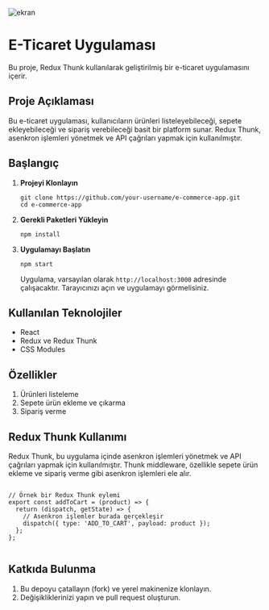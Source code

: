 ![ekran](https://github.com/volkanbasaran1/redux_thunk_ecommerce/assets/76842256/5c671376-66e8-48c0-9250-242c79a850d4)
<!DOCTYPE html>
<html lang="en">
<head>
  <meta charset="UTF-8">
  <meta name="viewport" content="width=device-width, initial-scale=1.0">
</head>
<body>
  <h1>E-Ticaret Uygulaması</h1>
  <p>Bu proje, Redux Thunk kullanılarak geliştirilmiş bir e-ticaret uygulamasını içerir.</p>
  <h2>Proje Açıklaması</h2>
  <p>Bu e-ticaret uygulaması, kullanıcıların ürünleri listeleyebileceği, sepete ekleyebileceği ve sipariş verebileceği basit bir platform sunar. Redux Thunk, asenkron işlemleri yönetmek ve API çağrıları yapmak için kullanılmıştır.</p>
  <h2>Başlangıç</h2>
  <ol>
    <li>
      <strong>Projeyi Klonlayın</strong>
      <pre><code>git clone https://github.com/your-username/e-commerce-app.git
cd e-commerce-app</code></pre>
    </li>
    <li>
      <strong>Gerekli Paketleri Yükleyin</strong>
      <pre><code>npm install</code></pre>
    </li>
    <li>
      <strong>Uygulamayı Başlatın</strong>
      <pre><code>npm start</code></pre>
      Uygulama, varsayılan olarak <code>http://localhost:3000</code> adresinde çalışacaktır. Tarayıcınızı açın ve uygulamayı görmelisiniz.
    </li>
  </ol>
  <h2>Kullanılan Teknolojiler</h2>
  <ul>
    <li>React</li>
    <li>Redux ve Redux Thunk</li>
    <li>CSS Modules</li>
  </ul>
  <h2>Özellikler</h2>
  <ol>
    <li>Ürünleri listeleme</li>
    <li>Sepete ürün ekleme ve çıkarma</li>
    <li>Sipariş verme</li>
  </ol>
  <h2>Redux Thunk Kullanımı</h2>
  <p>Redux Thunk, bu uygulama içinde asenkron işlemleri yönetmek ve API çağrıları yapmak için kullanılmıştır. Thunk middleware, özellikle sepete ürün ekleme ve sipariş verme gibi asenkron işlemleri ele alır.</p>
  <pre><code>
// Örnek bir Redux Thunk eylemi
export const addToCart = (product) => {
  return (dispatch, getState) => {
    // Asenkron işlemler burada gerçekleşir
    dispatch({ type: 'ADD_TO_CART', payload: product });
  };
};
  </code></pre>
  <h2>Katkıda Bulunma</h2>
  <ol>
    <li>Bu depoyu çatallayın (fork) ve yerel makinenize klonlayın.</li>
    <li>Değişikliklerinizi yapın ve pull request oluşturun.</li>
  </ol>
</body>
</html>
